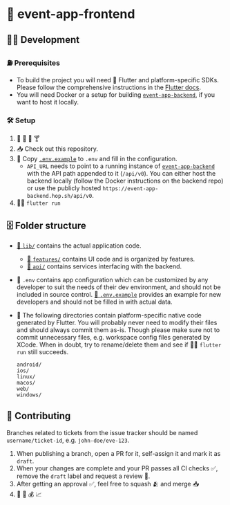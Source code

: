 # 🦅 event-app-frontend

## 👩‍💻 Development

### ⛽ Prerequisites

- To build the project you will need 🦅 Flutter and platform-specific SDKs. Please follow the comprehensive instructions in the [Flutter docs](https://docs.flutter.dev/get-started/install).
- You will need Docker or a setup for building [`event-app-backend`](https://github.com/kontentbuzdygan/event-app-backend), if you want to host it locally.

### 🛠️ Setup

1. 🍺 🥃 🍷 🍸
2. 📥 Check out this repository.
3. 📝 Copy [`.env.example`](.env.example) to `.env` and fill in the configuration.
   - `API_URL` needs to point to a running instance of [`event-app-backend`](https://github.com/kontentbuzdygan/event-app-backend) with the API path appended to it (`/api/v0`). You can either host the backend locally (follow the Docker instructions on the backend repo) or use the publicly hosted `https://event-app-backend.hop.sh/api/v0`.
4. 🏃‍♀️ `flutter run`

## 🗄️ Folder structure

- [📂 `lib/`](lib) contains the actual application code.
  - [📂 `features/`](lib/features) contains UI code and is organized by features.
  - [📂 `api/`](lib/api) contains services interfacing with the backend.
- 📜 `.env` contains app configuration which can be customized by any developer to suit the needs of their dev environment, and should not be included in source control. [📜 `.env.example`](.env.example) provides an example for new developers and should not be filled in with actual data.
- 📂 The following directories contain platform-specific native code generated by Flutter. You will probably never need to modify their files and should always commit them as-is. Though please make sure not to commit unnecessary files, e.g. workspace config files generated by XCode. When in doubt, try to rename/delete them and see if 🏃‍♀️ `flutter run` still succeeds.

  ```
  android/
  ios/
  linux/
  macos/
  web/
  windows/
  ```

## 🤼 Contributing

Branches related to tickets from the issue tracker should be named `username/ticket-id`, e.g. `john-doe/eve-123`.

1. When publishing a branch, open a PR for it, self-assign it and mark it as `draft`.
2. When your changes are complete and your PR passes all CI checks ✅, remove the `draft` label and request a review 👀.
3. After getting an approval ✅, feel free to squash 🫂 and merge 📥
4. 🤑 💸 💰 📈
